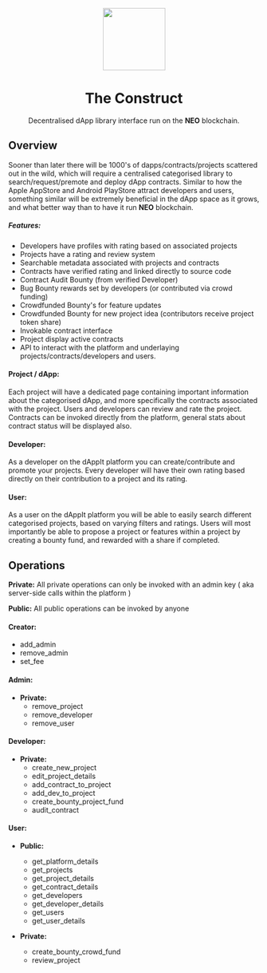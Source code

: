 <p align="center">
  <img
    src="https://mysterium.network/wp-content/uploads/2017/04/1.png"
    width="125px;">
</p>

<h1 align="center">The Construct</h1>

<p align="center">
  Decentralised dApp library interface run on the <b>NEO</b> blockchain.
</p>


## Overview
Sooner than later there will be 1000's of dapps/contracts/projects scattered out in the wild, which will require a centralised categorised library to search/request/premote and deploy dApp contracts. Similar to how the Apple AppStore and Android PlayStore attract developers and users, something similar will be extremely beneficial in the dApp space as it grows, and what better way than to have it run <b>NEO</b> blockchain.

##### Features:
- Developers have profiles with rating based on associated projects
- Projects have a rating and review system
- Searchable metadata associated with projects and contracts
- Contracts have verified rating and linked directly to source code
- Contract Audit Bounty (from verified Developer)
- Bug Bounty rewards set by developers (or contributed via crowd funding)
- Crowdfunded Bounty's for feature updates
- Crowdfunded Bounty for new project idea (contributors receive project token share)
- Invokable contract interface
- Project display active contracts
- API to interact with the platform and underlaying projects/contracts/developers and users.

#### Project / dApp:
Each project will have a dedicated page containing important information about the categorised dApp, and more specifically the contracts associated with the project. Users and developers can review and rate the project. Contracts can be invoked directly from the platform, general stats about contract status will be displayed also.

#### Developer:
As a developer on the dAppIt platform you can create/contribute and promote your projects. Every developer will have their own rating based directly on their contribution to a project and its rating.

#### User:
As a user on the dAppIt platform you will be able to easily search different categorised projects, based on varying filters and ratings. Users will most importantly be able to propose a project or features within a project by creating a bounty fund, and rewarded with a share if completed.

##  Operations

<b>Private:</b> All private operations can only be invoked with an admin key ( aka server-side calls within the platform )

<b>Public:</b> All public operations can be invoked by anyone

#### Creator:  
  - add_admin
  - remove_admin
  - set_fee

#### Admin:
  - <b>Private:</b>
    - remove_project
    - remove_developer
    - remove_user

#### Developer:
  - <b>Private:</b>
    - create_new_project
    - edit_project_details
    - add_contract_to_project
    - add_dev_to_project
    - create_bounty_project_fund
    - audit_contract


#### User:

  - <b>Public:</b>
    - get_platform_details
    - get_projects
    - get_project_details
    - get_contract_details
    - get_developers
    - get_developer_details
    - get_users
    - get_user_details


  - <b>Private:</b>
    - create_bounty_crowd_fund
    - review_project
